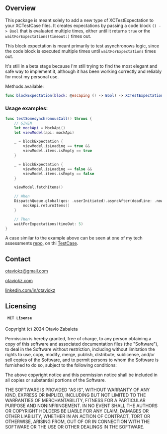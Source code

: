 ## Overview

This package is meant solely to add a new type of XCTestExpectation to your XCTestCase files. It creates expectations by passing a code block `() -> Bool` that is evaluated multiple times, either until it returns `true` or the `waitForExpectations(timeout:)` times out.

This block expectation is meant primarily to test asynchronows logic, since the code block is executed multiple times until `waitForExpectations` times out.

It's still in a beta stage because I'm still trying to find the most elegant and safe way to implement it, although it has been working correctly and reliably for most my personal use.

Methods available:

```Swift
func blockExpectation(block: @escaping () -> Bool) -> XCTestExpectation
``` 

### Usage examples:

```Swift
func testSomesynchronousCall() throws {
	// GIVEN
	let mockApi = MockApi()
	let viewModel(api: mockApi)

	_ = blockExpectation {
		viewModel.isLoading == true &&
		viewModel.items.isEmpty == true
	}

	_ = blockExpectation {
		viewModel.isLoading == false &&
		viewModel.items.isEmpty == false
	}

	viewModel.fetchItems()

	// When
	DispatchQueue.global(qos: .userInitiated).asyncAfter(deadline: .now() + 1.25) {
    	mockApi.returnItems()
    }

    // Then
    waitForExpectations(timeOut: 5)
}
```

A case similar to the example above can be seen at one of my tech assessments [repo](https://github.com/otaviokz/TVmazeAssessmentVIPER), on thi [TestCase](https://github.com/otaviokz/TVmazeAssessmentVIPER/blob/develop/TVMazeAssessmentVIPERTests/Interactors/PagedShowsInteractorTests.swift).

## Contact

otaviokz@gmail.com

[otaviokz.com](https://otaviokz.com)

[linkedin.com/in/otaviokz](http://www.linkedin.com/in/otaviokz)

## Licensing 

#### <p>```  MIT Lisense  ```</p>

Copyright (c) 2024 Otavio Zabaleta

Permission is hereby granted, free of charge, to any person obtaining a copy
of this software and associated documentation files (the "Software"), to deal
in the Software without restriction, including without limitation the rights
to use, copy, modify, merge, publish, distribute, sublicense, and/or sell
copies of the Software, and to permit persons to whom the Software is
furnished to do so, subject to the following conditions:

The above copyright notice and this permission notice shall be included in all
copies or substantial portions of the Software.

THE SOFTWARE IS PROVIDED "AS IS", WITHOUT WARRANTY OF ANY KIND, EXPRESS OR
IMPLIED, INCLUDING BUT NOT LIMITED TO THE WARRANTIES OF MERCHANTABILITY,
FITNESS FOR A PARTICULAR PURPOSE AND NONINFRINGEMENT. IN NO EVENT SHALL THE
AUTHORS OR COPYRIGHT HOLDERS BE LIABLE FOR ANY CLAIM, DAMAGES OR OTHER
LIABILITY, WHETHER IN AN ACTION OF CONTRACT, TORT OR OTHERWISE, ARISING FROM,
OUT OF OR IN CONNECTION WITH THE SOFTWARE OR THE USE OR OTHER DEALINGS IN THE
SOFTWARE.
